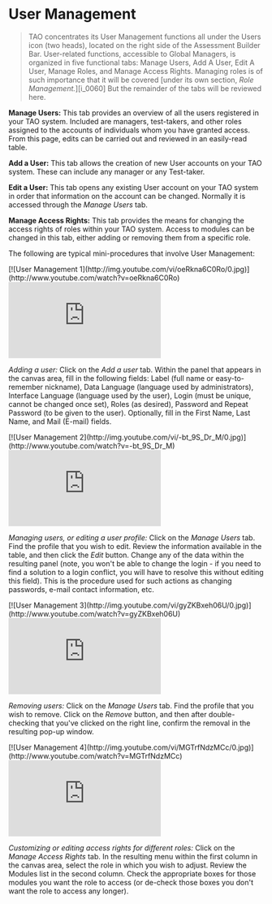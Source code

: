 # User Management

>TAO concentrates its User Management functions all under the Users icon (two heads), located on the right side of the Assessment Builder Bar. User-related functions, accessible to Global Managers, is organized in five functional tabs: Manage Users, Add A User, Edit A User, Manage Roles, and Manage Access Rights. Managing roles is of such importance that it will be covered [under its own section, *Role Management.*][i_0060] But the remainder of the tabs will be reviewed here.

**Manage Users:** This tab provides an overview of all the users registered in your TAO system. Included are managers, test-takers, and other roles assigned to the accounts of individuals whom you have granted access. From this page, edits can be carried out and reviewed in an easily-read table.

**Add a User:** This tab allows the creation of new User accounts on your TAO system. These can include any manager or any Test-taker.

**Edit a User:** This tab opens any existing User account on your TAO system in order that information on the account can be changed. Normally it is accessed through the *Manage Users* tab.

**Manage Access Rights:** This tab provides the means for changing the access rights of roles within your TAO system. Access to modules can be changed in this tab, either adding or removing them from a specific role.

The following are typical mini-procedures that involve User Management:

<div class="hidden-video">
[![User Management 1](http://img.youtube.com/vi/oeRkna6C0Ro/0.jpg)](http://www.youtube.com/watch?v=oeRkna6C0Ro)
</div>
<div class='embed-container'>
<iframe src="https://www.youtube.com/embed/oeRkna6C0Ro?rel=0" frameborder="0" allowfullscreen="true"></iframe>
</div>

*Adding a user:* Click on the *Add a user* tab. Within the panel that appears in the canvas area, fill in the following fields: Label (full name or easy-to-remember nickname), Data Language (language used by administrators), Interface Language (language used by the user), Login (must be unique, cannot be changed once set), Roles (as desired), Password and Repeat Password (to be given to the user). Optionally, fill in the First Name, Last Name, and Mail (E-mail) fields.

<div class="hidden-video">
[![User Management 2](http://img.youtube.com/vi/-bt_9S_Dr_M/0.jpg)](http://www.youtube.com/watch?v=-bt_9S_Dr_M)
</div>
<div class='embed-container'>
<iframe src="https://www.youtube.com/embed/-bt_9S_Dr_M?rel=0" frameborder="0" allowfullscreen="true"></iframe>
</div>

*Managing users, or editing a user profile:* Click on the *Manage Users* tab. Find the profile that you wish to edit. Review the information available in the table, and then click the *Edit* button. Change any of the data within the resulting panel (note, you won't be able to change the login - if you need to find a solution to a login conflict, you will have to resolve this without editing this field). This is the procedure used for such actions as changing passwords, e-mail contact information, etc.

<div class="hidden-video">
[![User Management 3](http://img.youtube.com/vi/gyZKBxeh06U/0.jpg)](http://www.youtube.com/watch?v=gyZKBxeh06U)
</div>
<div class='embed-container'>
<iframe src="https://www.youtube.com/embed/gyZKBxeh06U?rel=0" frameborder="0" allowfullscreen="true"></iframe>
</div>

*Removing users:* Click on the *Manage Users* tab. Find the profile that you wish to remove. Click on the *Remove* button, and then after double-checking that you've clicked on the right line, confirm the removal in the resulting pop-up window.

<div class="hidden-video">
[![User Management 4](http://img.youtube.com/vi/MGTrfNdzMCc​/0.jpg)](http://www.youtube.com/watch?v=MGTrfNdzMCc​)
</div>
<div class='embed-container'>
<iframe src="https://www.youtube.com/embed/MGTrfNdzMCc​?rel=0" frameborder="0" allowfullscreen="true"></iframe>
</div>

*Customizing or editing access rights for different roles:* Click on the *Manage Access Rights* tab. In the resulting menu within the first column in the canvas area, select the role in which you wish to adjust. Review the Modules list in the second column. Check the appropriate boxes for those modules you want the role to access (or de-check those boxes you don't want the role to access any longer). 
